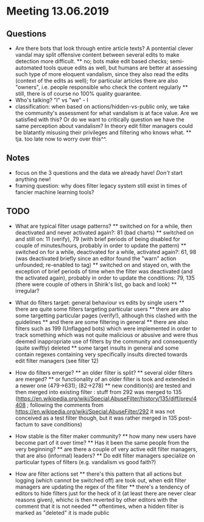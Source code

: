 # Meeting 13.06.2019

## Questions

* Are there bots that look through entire article texts? A pontential clever vandal may split offensive content between several edits to make detection more difficult.
  ** no; bots make edit based checks; semi-automated tools queue edits as well, but humans are better at assessing such type of more eloquent vandalism, since they also read the edits (context of the edits as well); for particular articles there are also "owners", i.e. people responsible who check the content regularly
  ** still, there is of course no 100% quality guarantee.
* Who's talking? "I" vs "we" - I
* classification: when based on actions/hidden-vs-public only, we take the community's assessment for what vandalism is at face value. Are we satisfied with this? Or do we want to critically question we have the same perception about vandalism? In theory edit filter managers could be blatantly misusing their privileges and filtering who knows what.
  ** tja. too late now to worry over this^^.


## Notes

* focus on the 3 questions and the data we already have! *Don't* start anything new!
* framing question: why does filter legacy system still exist in times of fancier machine learning tools?


## TODO

* What are typical filter usage patterns?
  ** switched on for a while, then deactivated and never activated again?: 81 (bad charts)
  ** switched on and still on: 11 (verify), 79 (with brief periods of being disabled for couple of minutes/hours, probably in order to update the pattern)
  ** switched on for a while, deactivated for a while, activated again?: 61, 98 (was deactivated briefly since an editor found the "warn" action unfounded; re-enabled to tag)
  ** switched on and stayed on, with the exception of brief periods of time when the filter was deactivated (and the activated again), probably in order to update the conditions: 79, 135 (there were couple of others in Shirik's list, go back and look)
  ** irregular?

* What do filters target: general behaviour vs edits by single users
  ** there are quite some filters targeting particular users
  ** there are also some targetting particular pages (verify!), although this clashed with the guidelines
  ** and there are some filtering in general
  ** there are also filters such as 199 (Unflagged bots) which were implemented in order to track something which was not quite malicious or abusive and were thus deemed inappropriate use of filters by the community and consequently (quite swiftly) deleted
  ** some target insults in general and some contain regexes containing very specifically insults directed towards edit filter managers (see filter 12)

* How do filters emerge?
  ** an older filter is split?
  ** several older filters are merged?
  ** or functionality of an older filter is took and extended in a newer one (479->631); (82->278)
  ** new condition(s) are tested and then merged into existing filter : stuff from 292 was merged to 135 (https://en.wikipedia.org/wiki/Special:AbuseFilter/history/135/diff/prev/4408 ; following the comments from https://en.wikipedia.org/wiki/Special:AbuseFilter/292 it was not conceived as a test filter though, but it was rather merged in 135 post-factum to save conditions)

* How stable is the filter maker community?
  ** how many new users have become part of it over time?
  ** Has it been the same people from the very beginning?
  ** are there a couple of very active edit filter managers, that are also (informal) leaders?
  ** Do edit filter managers specialize on particular types of filters (e.g. vandalism vs good faith?)

* How are filter actions set
  ** there's this pattern that all actions but logging (which cannot be switched off) are took out, when edit filter managers are updating the regex of the filter
  ** there's a tendency of editors to hide filters just for the heck of it (at least there are never clear reasons given), whichc is then reverted by other editors with the comment that it is not needed
  ** oftentimes, when a hidden filter is marked as "deleted" it is made public
